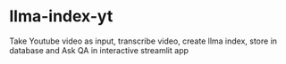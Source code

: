 # llma-index-yt
Take Youtube video as input, transcribe video, create llma index, store in database and Ask QA in interactive streamlit app
